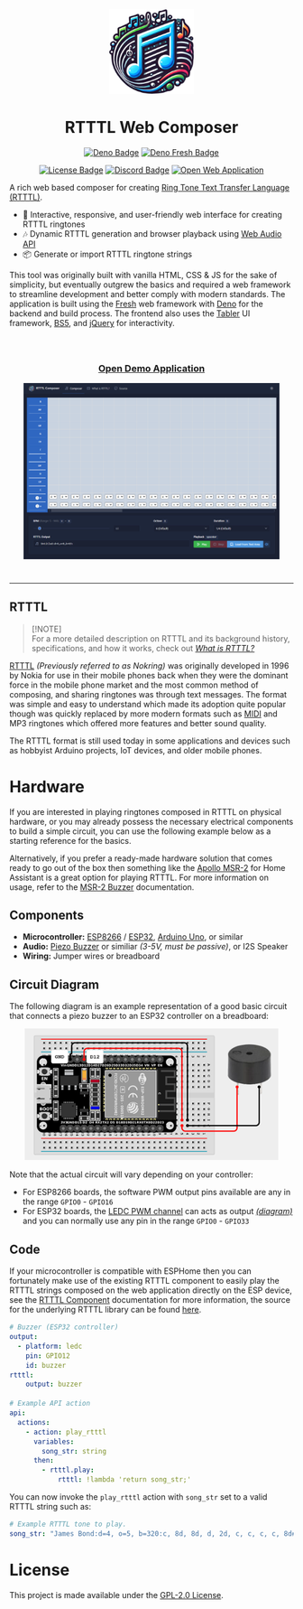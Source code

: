 <div align="center">
	<a href="https://rtttl.skully.tech" target="_blank">
		<img width="150" height="150" src="./static/images/logos/logo_400px.png" alt="RTTTL Web Composer Logo" />
	</a>
	<h1>RTTTL Web Composer</h1>
</div>

<p align="center">
	<a href="https://deno.com" target="_blank"><img alt="Deno Badge" src="https://img.shields.io/badge/Deno-js?style=flat&logo=deno&logoColor=white&color=black" /></a>
	<a href="https://fresh.deno.dev" target="_blank"><img alt="Deno Fresh Badge" src="https://img.shields.io/badge/Fresh-js?style=flat&logo=fresh&logoColor=yellow&color=black" /></a>
</p>
<p align="center">
	<a href="./LICENSE" alt="Project License"><img src="https://img.shields.io/github/license/ImSkully/rtttl-web-composer" alt="License Badge" /></a>
	<a href="https://skully.tech/discord" target="_blank"><img alt="Discord Badge" src="https://img.shields.io/badge/on_discord-chat?style=flat&logo=discord&logoColor=%235865f2&label=chat&color=%235865f2" /></a>
	<a href="https://rtttl.skully.tech" target="_blank"><img src="https://img.shields.io/static/v1?label=Demo&message=Preview&color=228be6" alt="Open Web Application" /></a>
</p>

A rich web based composer for creating [Ring Tone Text Transfer Language (RTTTL)][1].

- 📝 Interactive, responsive, and user-friendly web interface for creating RTTTL ringtones
- 🎶 Dynamic RTTTL generation and browser playback using [Web Audio API](https://developer.mozilla.org/en-US/docs/Web/API/Web_Audio_API)
- 📦 Generate or import RTTTL ringtone strings

This tool was originally built with vanilla HTML, CSS & JS for the sake of simplicity, but eventually outgrew the basics and required a web framework to streamline development and better comply with modern standards. The application is built using the [Fresh](https://fresh.deno.dev) web framework with [Deno](https://deno.com) for the backend and build process. The frontend also uses the [Tabler](https://github.com/tabler/tabler) UI framework, [BS5](https://github.com/twbs/bootstrap), and [jQuery](https://jquery.com) for interactivity.

<div align="center" style="padding: 25px;">
	<h3><a href="https://rtttl.skully.tech" target="_blank" title="Open RTTTL Web Composer">Open Demo Application</a></h3>
	<img width="800" src=".github/readme_preview.png" alt="RTTTL Web Composer Logo" />
</div>

---

## RTTTL
> [!NOTE]\
> For a more detailed description on RTTTL and its background history, specifications, and how it works, check out [*What is RTTTL?*](https://rtttl.skully.tech/rtttl_specification)

[RTTTL][1] *(Previously referred to as Nokring)* was originally developed in 1996 by Nokia for use in their mobile phones back when they were the dominant force in the mobile phone market and the most common method of composing, and sharing ringtones was through text messages. The format was simple and easy to understand which made its adoption quite popular though was quickly replaced by more modern formats such as [MIDI][2] and MP3 ringtones which offered more features and better sound quality.

The RTTTL format is still used today in some applications and devices such as hobbyist Arduino projects, IoT devices, and older mobile phones.

[1]: https://en.wikipedia.org/wiki/Ring_Tone_Text_Transfer_Language
[2]: https://en.wikipedia.org/wiki/MIDI

# Hardware
If you are interested in playing ringtones composed in RTTTL on physical hardware, or you may already possess the necessary electrical components to build a simple circuit, you can use the following example below as a starting reference for the basics.

Alternatively, if you prefer a ready-made hardware solution that comes ready to go out of the box then something like the [Apollo MSR-2](https://apolloautomation.com/products/msr-2) for Home Assistant is a great option for playing RTTTL. For more information on usage, refer to the [MSR-2 Buzzer](https://wiki.apolloautomation.com/products/msr2/examples/using-msr-2-buzzer/?h=rtt) documentation.

## Components
- **Microcontroller:** [ESP8266](https://amzn.to/4eaemqJ) / [ESP32](https://amzn.to/4eXCr5f), [Arduino Uno](https://amzn.to/4f6gAZw), or similar
- **Audio:** [Piezo Buzzer](https://amzn.to/3C9JfOM) or similiar *(3-5V, must be passive)*, or I2S Speaker
- **Wiring:** Jumper wires or breadboard

## Circuit Diagram
The following diagram is an example representation of a good basic circuit that connects a piezo buzzer to an ESP32 controller on a breadboard:

<p align="center">
	<img src="./.github/example_bradhboard_diagram.png" alt="ESP32 Buzzer Breadboard Diagram" width="450" />
</p>

Note that the actual circuit will vary depending on your controller:
- For ESP8266 boards, the software PWM output pins available are any in the range `GPIO0` - `GPIO16`
- For ESP32 boards, the [LEDC PWM channel](https://docs.espressif.com/projects/esp-idf/en/latest/esp32/api-reference/peripherals/ledc.html) can acts as output [*(diagram)*](https://docs.espressif.com/projects/esp-idf/en/latest/esp32/_images/ledc-api-settings.jpg) and you can normally use any pin in the range `GPIO0` - `GPIO33`

## Code
If your microcontroller is compatible with ESPHome then you can fortunately make use of the existing RTTTL component to easily play the RTTTL strings composed on the web application directly on the ESP device, see the [RTTTL Component](https://esphome.io/components/buzzer.html#rtttl-component) documentation for more information, the source for the underlying RTTTL library can be found [here](https://esphome.io/api/rtttl_8h).

```yaml
# Buzzer (ESP32 controller)
output:
  - platform: ledc
    pin: GPIO12
    id: buzzer
rtttl:
    output: buzzer

# Example API action
api:
  actions:
    - action: play_rtttl
      variables:
        song_str: string
      then:
        - rtttl.play:
            rtttl: !lambda 'return song_str;'
```

You can now invoke the `play_rtttl` action with `song_str` set to a valid RTTTL string such as:
```yaml
# Example RTTTL tone to play.
song_str: "James Bond:d=4, o=5, b=320:c, 8d, 8d, d, 2d, c, c, c, c, 8d#, 8d#, 2d#, d, d, d, c, 8d, 8d, d, 2d, c, c, c, c, 8d#, 8d#, d#, 2d#, d, c#, c, c6, 1b., g, f, 1g."
```

# License
This project is made available under the [GPL-2.0 License](./LICENSE).
